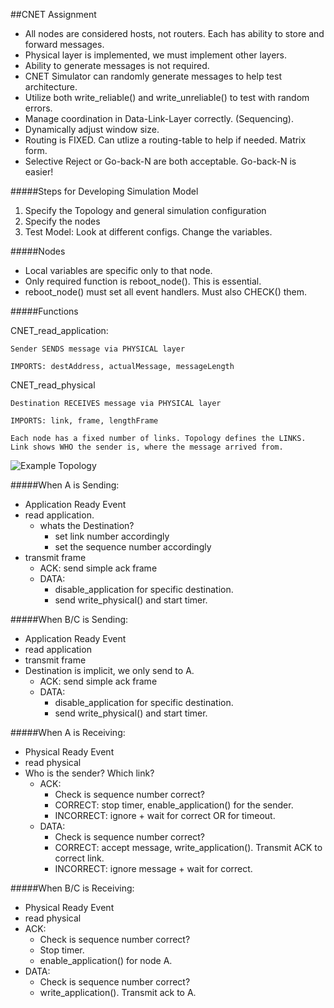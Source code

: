 ##CNET Assignment

- All nodes are considered hosts, not routers. Each has ability to store and forward messages.
- Physical layer is implemented, we must implement other layers.
- Ability to generate messages is not required. 
- CNET Simulator can randomly generate messages to help test architecture.
- Utilize both write\_reliable() and write\_unreliable() to test with random errors.
- Manage coordination in Data-Link-Layer correctly. (Sequencing).
- Dynamically adjust window size.
- Routing is FIXED. Can utlize a routing-table to help if needed. Matrix form.
- Selective Reject or Go-back-N are both acceptable. Go-back-N is easier!

#####Steps for Developing Simulation Model

1. Specify the Topology and general simulation configuration
2. Specify the nodes
3. Test Model: Look at different configs. Change the variables.

#####Nodes

- Local variables are specific only to that node.
- Only required function is reboot_node(). This is essential.
- reboot\_node() must set all event handlers. Must also CHECK() them.

#####Functions

CNET\_read\_application: 
 
```
Sender SENDS message via PHYSICAL layer

IMPORTS: destAddress, actualMessage, messageLength
```

CNET\_read\_physical

```
Destination RECEIVES message via PHYSICAL layer

IMPORTS: link, frame, lengthFrame

Each node has a fixed number of links. Topology defines the LINKS.
Link shows WHO the sender is, where the message arrived from.
```

![Example Topology](/Users/connor/Desktop/123.png)

#####When A is Sending:
- Application Ready Event
- read application. 
	- whats the Destination?
		- set link number accordingly
		- set the sequence number accordingly
- transmit frame
	- ACK: send simple ack frame
	- DATA: 
		- disable\_application for specific destination. 
		- send write\_physical() and start timer.

#####When B/C is Sending:
- Application Ready Event
- read application 
- transmit frame
- Destination is implicit, we only send to A.
	- ACK: send simple ack frame
	- DATA: 
		- disable\_application for specific destination. 
		- send write\_physical() and start timer.

#####When A is Receiving:
- Physical Ready Event
- read physical
- Who is the sender? Which link?
	- ACK: 
		- Check is sequence number correct?
		- CORRECT: stop timer, enable\_application() for the sender.
		- INCORRECT: ignore + wait for correct OR for timeout.
	- DATA: 
		- Check is sequence number correct?
		- CORRECT: accept message, write\_application(). Transmit ACK to correct link.
		- INCORRECT: ignore message + wait for correct.

#####When B/C is Receiving:
- Physical Ready Event
- read physical 
- ACK: 
	- Check is sequence number correct? 
	- Stop timer. 
	- enable\_application() for node A.
- DATA: 
	- Check is sequence number correct? 
	- write\_application(). Transmit ack to A.




